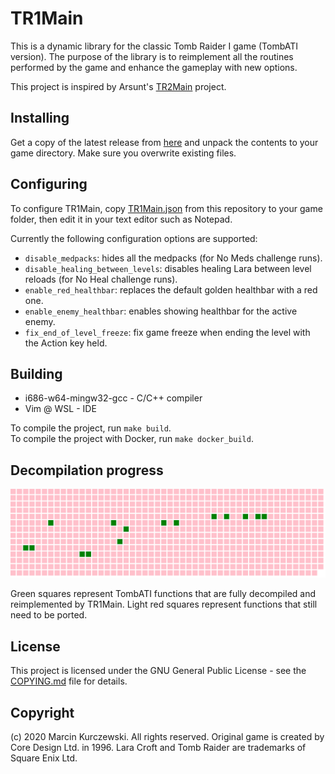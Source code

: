# TR1Main

This is a dynamic library for the classic Tomb Raider I game (TombATI version).
The purpose of the library is to reimplement all the routines performed by the
game and enhance the gameplay with new options.

This project is inspired by Arsunt's
[TR2Main](https://github.com/Arsunt/TR2Main/) project.

## Installing

Get a copy of the latest release from
[here](https://github.com/rr-/TR1Main/releases) and unpack the contents to your
game directory. Make sure you overwrite existing files.

## Configuring

To configure TR1Main, copy
[TR1Main.json](https://raw.githubusercontent.com/rr-/TR1Main/master/TR1Main.json)
from this repository to your game folder, then edit it in your text editor such
as Notepad.

Currently the following configuration options are supported:

- `disable_medpacks`: hides all the medpacks (for No Meds challenge runs).
- `disable_healing_between_levels`: disables healing Lara between level reloads
  (for No Heal challenge runs).
- `enable_red_healthbar`: replaces the default golden healthbar with a red one.
- `enable_enemy_healthbar`: enables showing healthbar for the active enemy.
- `fix_end_of_level_freeze`: fix game freeze when ending the level with the
  Action key held.

## Building

- i686-w64-mingw32-gcc - C/C++ compiler
- Vim @ WSL - IDE

To compile the project, run `make build`.  
To compile the project with Docker, run `make docker_build`.

## Decompilation progress

![](docs/progress.svg)

Green squares represent TombATI functions that are fully decompiled and
reimplemented by TR1Main. Light red squares represent functions that still need
to be ported.

## License

This project is licensed under the GNU General Public License - see the
[COPYING.md](COPYING.md) file for details.

## Copyright

(c) 2020 Marcin Kurczewski. All rights reserved. Original game is created by
Core Design Ltd. in 1996. Lara Croft and Tomb Raider are trademarks of Square
Enix Ltd.
